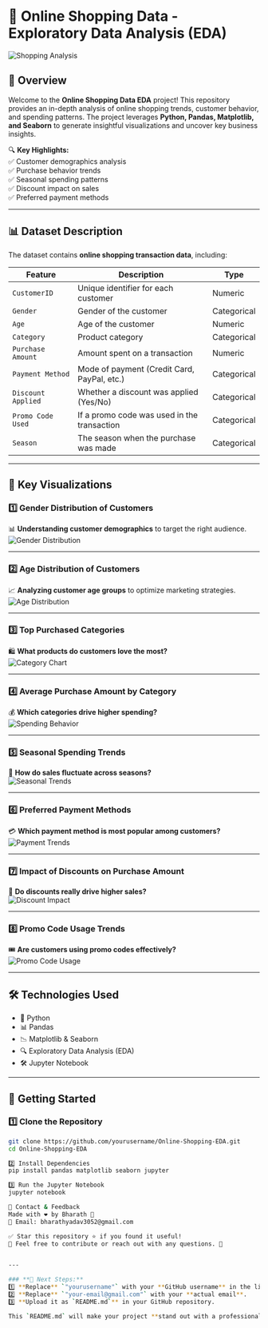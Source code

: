 # 🛒 Online Shopping Data - Exploratory Data Analysis (EDA)

![Shopping Analysis](https://media.giphy.com/media/dWesBcTLavkZuG35MI/giphy.gif)

## 📌 Overview  
Welcome to the **Online Shopping Data EDA** project! This repository provides an in-depth analysis of online shopping trends, customer behavior, and spending patterns. The project leverages **Python, Pandas, Matplotlib, and Seaborn** to generate insightful visualizations and uncover key business insights.

🔍 **Key Highlights:**  
✅ Customer demographics analysis  
✅ Purchase behavior trends  
✅ Seasonal spending patterns  
✅ Discount impact on sales  
✅ Preferred payment methods  

---

## 📊 Dataset Description  
The dataset contains **online shopping transaction data**, including:

| Feature             | Description                                         | Type         |
|---------------------|-----------------------------------------------------|-------------|
| `CustomerID`       | Unique identifier for each customer                 | Numeric     |
| `Gender`           | Gender of the customer                              | Categorical |
| `Age`              | Age of the customer                                 | Numeric     |
| `Category`         | Product category                                    | Categorical |
| `Purchase Amount`  | Amount spent on a transaction                       | Numeric     |
| `Payment Method`   | Mode of payment (Credit Card, PayPal, etc.)         | Categorical |
| `Discount Applied` | Whether a discount was applied (Yes/No)             | Categorical |
| `Promo Code Used`  | If a promo code was used in the transaction         | Categorical |
| `Season`          | The season when the purchase was made               | Categorical |

---

## 📌 Key Visualizations  

### 1️⃣ Gender Distribution of Customers  
📊 **Understanding customer demographics** to target the right audience.  
![Gender Distribution](https://media.giphy.com/media/3o7abldj0b3rxrZUxW/giphy.gif)  

---

### 2️⃣ Age Distribution of Customers  
📈 **Analyzing customer age groups** to optimize marketing strategies.  
![Age Distribution](https://media.giphy.com/media/l0MYB8Ory7Hqefo9a/giphy.gif)  

---

### 3️⃣ Top Purchased Categories  
🛍 **What products do customers love the most?**  
![Category Chart](https://media.giphy.com/media/26BRv0ThflsHCqDrG/giphy.gif)  

---

### 4️⃣ Average Purchase Amount by Category  
💰 **Which categories drive higher spending?**  
![Spending Behavior](https://media.giphy.com/media/l2JehQ2GitHGdVG9y/giphy.gif)  

---

### 5️⃣ Seasonal Spending Trends  
📆 **How do sales fluctuate across seasons?**  
![Seasonal Trends](https://media.giphy.com/media/l3vR3bh2CqgRPrTqM/giphy.gif)  

---

### 6️⃣ Preferred Payment Methods  
💳 **Which payment method is most popular among customers?**  
![Payment Trends](https://media.giphy.com/media/l0HlK67TyrXWtOxaU/giphy.gif)  

---

### 7️⃣ Impact of Discounts on Purchase Amount  
🎯 **Do discounts really drive higher sales?**  
![Discount Impact](https://media.giphy.com/media/xT9DPIlGQw3nQPaRlO/giphy.gif)  

---

### 8️⃣ Promo Code Usage Trends  
🎟 **Are customers using promo codes effectively?**  
![Promo Code Usage](https://media.giphy.com/media/3o7aCTfyhYawdOXcFW/giphy.gif)  

---

## 🛠️ Technologies Used  
- 🐍 Python  
- 📊 Pandas  
- 📉 Matplotlib & Seaborn  
- 🔍 Exploratory Data Analysis (EDA)  
- 🛠 Jupyter Notebook  

---

## 🚀 Getting Started  

### 1️⃣ Clone the Repository  
```bash
git clone https://github.com/yourusername/Online-Shopping-EDA.git
cd Online-Shopping-EDA

2️⃣ Install Dependencies
pip install pandas matplotlib seaborn jupyter

3️⃣ Run the Jupyter Notebook
jupyter notebook

📩 Contact & Feedback
Made with ❤️ by Bharath 🚀
📧 Email: bharathyadav3052@gmail.com

✅ Star this repository ⭐ if you found it useful!
💬 Feel free to contribute or reach out with any questions. 🚀


---

### **🚀 Next Steps:**  
1️⃣ **Replace** `"yourusername"` with your **GitHub username** in the links.  
2️⃣ **Replace** `"your-email@gmail.com"` with your **actual email**.  
3️⃣ **Upload it as `README.md`** in your GitHub repository.  

This `README.md` will make your project **stand out with a professional look**! 🚀🔥 Let me know if you need any modifications! 😊


